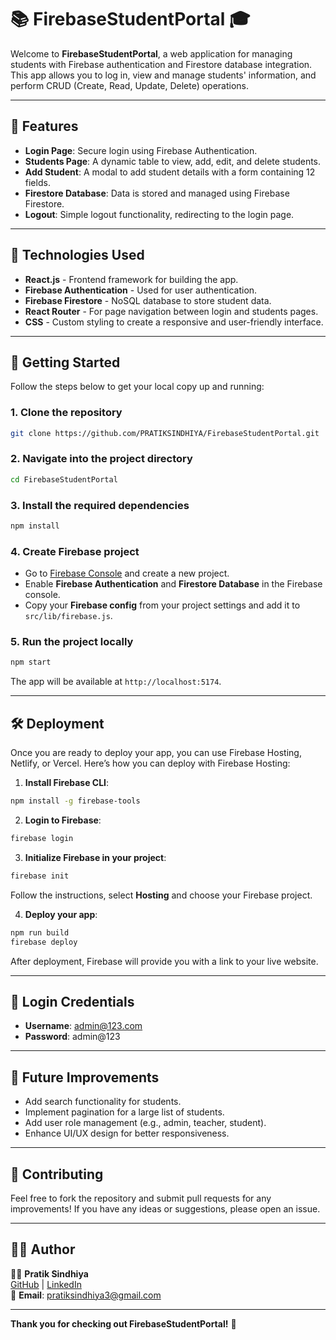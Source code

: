 # 📚 **FirebaseStudentPortal** 🎓

Welcome to **FirebaseStudentPortal**, a web application for managing students with Firebase authentication and Firestore database integration. This app allows you to log in, view and manage students' information, and perform CRUD (Create, Read, Update, Delete) operations.

---

## 🚀 **Features**

- **Login Page**: Secure login using Firebase Authentication.
- **Students Page**: A dynamic table to view, add, edit, and delete students.
- **Add Student**: A modal to add student details with a form containing 12 fields.
- **Firestore Database**: Data is stored and managed using Firebase Firestore.
- **Logout**: Simple logout functionality, redirecting to the login page.
  
---

## 🔧 **Technologies Used**

- **React.js** - Frontend framework for building the app.
- **Firebase Authentication** - Used for user authentication.
- **Firebase Firestore** - NoSQL database to store student data.
- **React Router** - For page navigation between login and students pages.
- **CSS** - Custom styling to create a responsive and user-friendly interface.

---

## 📌 **Getting Started**

Follow the steps below to get your local copy up and running:

### 1. **Clone the repository**

```bash
git clone https://github.com/PRATIKSINDHIYA/FirebaseStudentPortal.git
```

### 2. **Navigate into the project directory**

```bash
cd FirebaseStudentPortal
```

### 3. **Install the required dependencies**

```bash
npm install
```

### 4. **Create Firebase project**

- Go to [Firebase Console](https://console.firebase.google.com/) and create a new project.
- Enable **Firebase Authentication** and **Firestore Database** in the Firebase console.
- Copy your **Firebase config** from your project settings and add it to `src/lib/firebase.js`.

### 5. **Run the project locally**

```bash
npm start
```

The app will be available at `http://localhost:5174`.

---

## 🛠 **Deployment**

Once you are ready to deploy your app, you can use Firebase Hosting, Netlify, or Vercel. Here’s how you can deploy with Firebase Hosting:

1. **Install Firebase CLI**:

```bash
npm install -g firebase-tools
```

2. **Login to Firebase**:

```bash
firebase login
```

3. **Initialize Firebase in your project**:

```bash
firebase init
```

Follow the instructions, select **Hosting** and choose your Firebase project.

4. **Deploy your app**:

```bash
npm run build
firebase deploy
```

After deployment, Firebase will provide you with a link to your live website.

---

## 🔐 **Login Credentials**

- **Username**: admin@123.com
- **Password**: admin@123

---

## 📝 **Future Improvements**

- Add search functionality for students.
- Implement pagination for a large list of students.
- Add user role management (e.g., admin, teacher, student).
- Enhance UI/UX design for better responsiveness.

---

## 💬 **Contributing**

Feel free to fork the repository and submit pull requests for any improvements! If you have any ideas or suggestions, please open an issue.

---

## 🙋‍♂️ **Author**

👨‍💻 **Pratik Sindhiya**  
[GitHub](https://github.com/PRATIKSINDHIYA) | [LinkedIn](https://www.linkedin.com/in/pratiksindhiya/)  
📧 **Email**: [pratiksindhiya3@gmail.com](mailto:pratiksindhiya3@gmail.com)

---

**Thank you for checking out FirebaseStudentPortal!** 🎉
